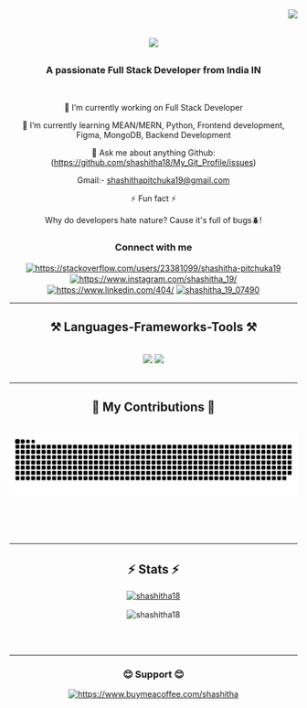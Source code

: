 <img align="right" src="https://visitor-badge.laobi.icu/badge?page_id=shashitha18/My_Git_Profile" />

<h1 align="center">
    <img src="https://readme-typing-svg.herokuapp.com/?font=Righteous&size=35&center=true&vCenter=true&width=500&height=70&duration=4000&lines=Hi+There!+👋;+I'm+Shashitha+Pitchuka!;" />
</h1>

<h3 align="center">A passionate Full Stack Developer from India IN</h3>

<br/>

<div align="center">
 
 🔭 I’m currently working on Full Stack Developer
 
 🌱 I’m currently learning MEAN/MERN, Python, Frontend development, Figma, MongoDB, Backend Development

💬 Ask me about anything Github:(https://github.com/shashitha18/My_Git_Profile/issues)

Gmail:- shashithapitchuka19@gmail.com

⚡ Fun fact ⚡

Why do developers hate nature? Cause it's full of bugs🪲!

 </div>
<h3 align="center"> Connect with me </h3>
<div align="center"> 
<!--   <a href="mailto:shashitha95@gmail.com">
    <img src="https://img.shields.io/badge/Gmail-333333?style=for-the-badge&logo=gmail&logoColor=red" /> -->
<a href="https://stackoverflow.com/users/https://stackoverflow.com/users/23381099/shashitha-pitchuka19" target="blank"><img align="center" src="https://raw.githubusercontent.com/rahuldkjain/github-profile-readme-generator/master/src/images/icons/Social/stack-overflow.svg" alt="https://stackoverflow.com/users/23381099/shashitha-pitchuka19" height="30" width="40" /></a>
  </a>
<a href="https://instagram.com/https://www.instagram.com/shashitha_19/" target="blank"><img align="center" src="https://raw.githubusercontent.com/rahuldkjain/github-profile-readme-generator/master/src/images/icons/Social/instagram.svg" alt="https://www.instagram.com/shashitha_19/" height="30" width="40" /></a>
  <a href="https://linkedin.com/in/https://www.linkedin.com/404/" target="blank"><img align="center" src="https://raw.githubusercontent.com/rahuldkjain/github-profile-readme-generator/master/src/images/icons/Social/linked-in-alt.svg" alt="https://www.linkedin.com/404/" height="30" width="40" /></a>
<a href="https://discord.gg/shashitha_19_07490" target="blank"><img align="center" src="https://raw.githubusercontent.com/rahuldkjain/github-profile-readme-generator/master/src/images/icons/Social/discord.svg" alt="shashitha_19_07490" height="30" width="40" /></a>
</p>
  
</div>

 <hr/>
 
<h2 align="center">⚒️ Languages-Frameworks-Tools ⚒️</h2>
<br/>
<div align="center">
    <img src="https://skillicons.dev/icons?i=react,html,css,vscode,github,figma" />
    <img src="https://skillicons.dev/icons?i=python,javascript,express,mongodb,c,java" /><br>
</div>

<br/>
<hr/>

<div align="center">
  <h2>🐍 My Contributions 🐍</h2>
  <br>
  <img alt="snake eating my contributions" src="https://raw.githubusercontent.com/salesp07/salesp07/output/github-contribution-grid-snake.svg" />
  
  <br/><br/><br/>
</div>

<hr/>

<h2 align="center">⚡ Stats ⚡</h2>
<!-- <div align=center>
  <img width=325 align="center" src="https://github-readme-stats-salesp07.vercel.app/api/top-langs/?username=salesp07&hide=HTML&langs_count=8&layout=compact&theme=react&border_radius=10&size_weight=0.5&count_weight=0.5&exclude_repo=github-readme-stats" alt="top langs"/>
</div> -->
<!-- <p align="center"> <img src="https://komarev.com/ghpvc/?username=shashitha18&label=Profile%20views&color=0e75b6&style=flat" alt="shashitha18" /> </p> -->

<p align="center"> <a href="https://github.com/ryo-ma/github-profile-trophy"><img src="https://github-profile-trophy.vercel.app/?username=shashitha18" alt="shashitha18" /></a> </p>
<p>
    <div align=center>
    <img align="center" src="https://github-readme-streak-stats.herokuapp.com/?user=shashitha18&count_private=true&theme=react&border_radius=10" alt="shashitha18" /></p>
</div>

<p>
<br/><br/>

<hr/>
<h3 align="center">😊 Support 😊</h3>
    <div align="center">
  <a href="https://www.buymeacoffee.com/https://www.buymeacoffee.com/shashitha" target='_blank'><img height='64' style='border:0px;height:64px;'  src="https://cdn.buymeacoffee.com/buttons/v2/default-yellow.png" border='0'  alt="https://www.buymeacoffee.com/shashitha" /></a>
    </div>
    </p>
<br/>

